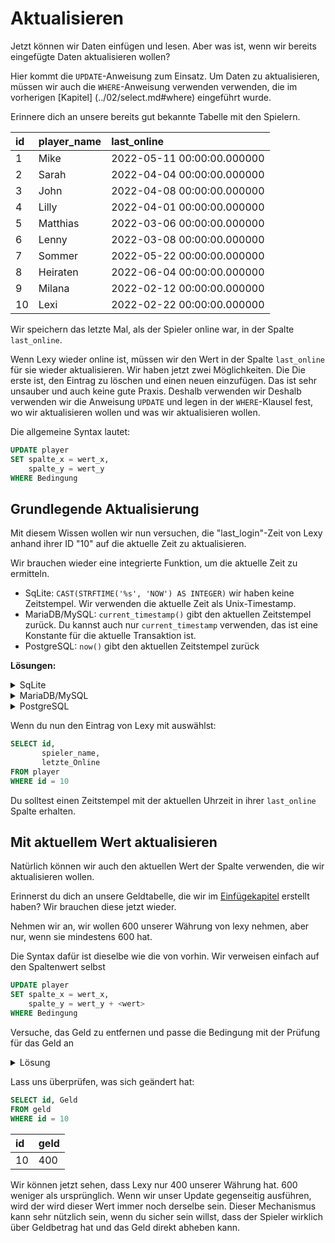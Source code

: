 # Aktualisieren

Jetzt können wir Daten einfügen und lesen. Aber was ist, wenn wir bereits eingefügte Daten aktualisieren wollen?

Hier kommt die `UPDATE`-Anweisung zum Einsatz. Um Daten zu aktualisieren, müssen wir auch die `WHERE`-Anweisung verwenden
verwenden, die im vorherigen [Kapitel] (../02/select.md#where) eingeführt wurde.

Erinnere dich an unsere bereits gut bekannte Tabelle mit den Spielern.

| id  | player\_name | last\_online               |
|:----|:-------------|:---------------------------|
| 1   | Mike         | 2022-05-11 00:00:00.000000 |
| 2   | Sarah        | 2022-04-04 00:00:00.000000 |
| 3   | John         | 2022-04-08 00:00:00.000000 |
| 4   | Lilly        | 2022-04-01 00:00:00.000000 |
| 5   | Matthias     | 2022-03-06 00:00:00.000000 |
| 6   | Lenny        | 2022-03-08 00:00:00.000000 |
| 7   | Sommer       | 2022-05-22 00:00:00.000000 |
| 8   | Heiraten     | 2022-06-04 00:00:00.000000 |
| 9   | Milana       | 2022-02-12 00:00:00.000000 |
| 10  | Lexi         | 2022-02-22 00:00:00.000000 |

Wir speichern das letzte Mal, als der Spieler online war, in der Spalte `last_online`.

Wenn Lexy wieder online ist, müssen wir den Wert in der Spalte `last_online` für sie wieder aktualisieren. Wir haben jetzt zwei Möglichkeiten. Die
Die erste ist, den Eintrag zu löschen und einen neuen einzufügen. Das ist sehr unsauber und auch keine gute Praxis. Deshalb verwenden wir
Deshalb verwenden wir die Anweisung `UPDATE` und legen in der `WHERE`-Klausel fest, wo wir aktualisieren wollen und was wir aktualisieren wollen.

Die allgemeine Syntax lautet:

```sql
UPDATE player
SET spalte_x = wert_x,
    spalte_y = wert_y
WHERE Bedingung
```

## Grundlegende Aktualisierung

Mit diesem Wissen wollen wir nun versuchen, die "last_login"-Zeit von Lexy anhand ihrer ID "10" auf die aktuelle Zeit zu aktualisieren.

Wir brauchen wieder eine integrierte Funktion, um die aktuelle Zeit zu ermitteln.

- SqLite: `CAST(STRFTIME('%s', 'NOW') AS INTEGER)` wir haben keine Zeitstempel. Wir verwenden die aktuelle Zeit als Unix-Timestamp.
- MariaDB/MySQL: `current_timestamp()` gibt den aktuellen Zeitstempel zurück. Du kannst auch nur `current_timestamp` verwenden, das ist
  eine Konstante für die aktuelle Transaktion ist.
- PostgreSQL: `now()` gibt den aktuellen Zeitstempel zurück

**Lösungen:**

<Details>
<summary>SqLite</summary>


```sql
UPDATE player
SET last_online = CAST(strftime('%s', 'NOW') AS INTEGER)
WHERE id = 10;
```

</details>

<Details>
<summary>MariaDB/MySQL</summary>

```sql
UPDATE player
SET last_online = CURRENT_TIMESTAMP
WHERE id = 10;
```

</details>

<Details>
<summary>PostgreSQL</summary>

```sql
UPDATE player
SET last_online = NOW()
WHERE id = 10;
```

</details>

Wenn du nun den Eintrag von Lexy mit auswählst:

```sql
SELECT id,
       spieler_name,
       letzte_Online
FROM player
WHERE id = 10
```

Du solltest einen Zeitstempel mit der aktuellen Uhrzeit in ihrer `last_online` Spalte erhalten.

## Mit aktuellem Wert aktualisieren

Natürlich können wir auch den aktuellen Wert der Spalte verwenden, die wir aktualisieren wollen.

Erinnerst du dich an unsere Geldtabelle, die wir im [Einfügekapitel](../02/insert.md#create-tables-with-content) erstellt haben? Wir brauchen diese
jetzt wieder.

Nehmen wir an, wir wollen 600 unserer Währung von lexy nehmen, aber nur, wenn sie mindestens 600 hat.

Die Syntax dafür ist dieselbe wie die von vorhin. Wir verweisen einfach auf den Spaltenwert selbst

```sql
UPDATE player
SET spalte_x = wert_x,
    spalte_y = wert_y + <wert>
WHERE Bedingung
```

Versuche, das Geld zu entfernen und passe die Bedingung mit der Prüfung für das Geld an



<Details>
<summary>Lösung</summary>

```sql
UPDATE Geld
SET geld = geld - 600
WHERE id = 10
  AND geld >= 600
```

</details>


Lass uns überprüfen, was sich geändert hat:

```sql
SELECT id, Geld
FROM geld
WHERE id = 10
```

| id | geld |
|:----|:------|
| 10 | 400 |

Wir können jetzt sehen, dass Lexy nur 400 unserer Währung hat. 600 weniger als ursprünglich. Wenn wir unser Update gegenseitig ausführen, wird der 
wird dieser Wert immer noch derselbe sein. Dieser Mechanismus kann sehr nützlich sein, wenn du sicher sein willst, dass der Spieler wirklich über 
Geldbetrag hat und das Geld direkt abheben kann.

